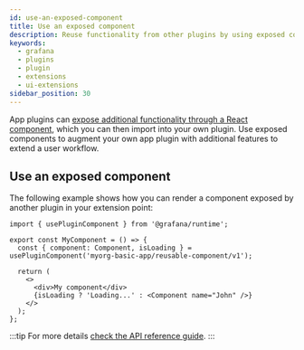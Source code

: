 ```yaml
---
id: use-an-exposed-component
title: Use an exposed component
description: Reuse functionality from other plugins by using exposed components.
keywords:
  - grafana
  - plugins
  - plugin
  - extensions
  - ui-extensions
sidebar_position: 30
---
```


App plugins can [expose additional functionality through a React component](./expose-a-component.md), which you can then import into your own plugin. Use exposed components to augment your own app plugin with additional features to extend a user workflow.

## Use an exposed component

The following example shows how you can render a component exposed by another plugin in your extension point:

```tsx
import { usePluginComponent } from '@grafana/runtime';

export const MyComponent = () => {
  const { component: Component, isLoading } = usePluginComponent('myorg-basic-app/reusable-component/v1');

  return (
    <>
      <div>My component</div>
      {isLoading ? 'Loading...' : <Component name="John" />}
    </>
  );
};
```

:::tip
For more details [check the API reference guide](../../reference/ui-extensions.md).
:::